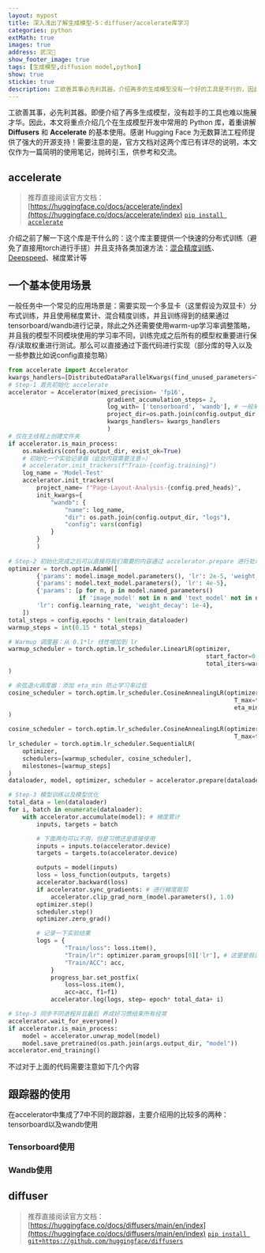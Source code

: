 ```yaml
---
layout: mypost
title: 深入浅出了解生成模型-5：diffuser/accelerate库学习
categories: python
extMath: true
images: true
address: 武汉🏯
show_footer_image: true
tags: [生成模型,diffusion model,python]
show: true
stickie: true
description: 工欲善其事必先利其器，介绍再多的生成模型没有一个好的工具是不行的，因此本位主要介绍几个在生成模型中常用的python库：diffuser/accelerate的基本使用以及代码操作。
---
```


工欲善其事，必先利其器。即便介绍了再多生成模型，没有趁手的工具也难以施展才华。因此，本文将重点介绍几个在生成模型开发中常用的 Python 库，着重讲解 **Diffusers** 和 **Accelerate** 的基本使用。感谢 Hugging Face 为无数算法工程师提供了强大的开源支持！需要注意的是，官方文档对这两个库已有详尽的说明，本文仅作为一篇简明的使用笔记，抛砖引玉，供参考和交流。

## accelerate
> 推荐直接阅读官方文档：[https://huggingface.co/docs/accelerate/index](https://huggingface.co/docs/accelerate/index)
> [`pip install accelerate`](https://huggingface.co/docs/accelerate/basic_tutorials/install)

介绍之前了解一下这个库是干什么的：这个库主要提供一个快速的分布式训练（避免了直接用torch进行手搓）并且支持各类加速方法：[混合精度训练](https://www.big-yellow-j.top/posts/2025/01/01/mixed-precision.html)、[Deepspeed](https://www.big-yellow-j.top/posts/2025/02/24/deepspeed.html)、梯度累计等

## 一个基本使用场景
一般任务中一个常见的应用场景是：需要实现一个多显卡（这里假设为双显卡）分布式训练，并且使用梯度累计、混合精度训练，并且训练得到的结果通过tensorboard/wandb进行记录，除此之外还需要使用warm-up学习率调整策略，并且我的模型不同模块使用的学习率不同，训练完成之后所有的模型权重要进行保存/读取权重进行测试。那么可以直接通过下面代码进行实现（部分库的导入以及一些参数比如说config直接忽略）

```python
from accelerate import Accelerator
kwargs_handlers=[DistributedDataParallelKwargs(find_unused_parameters=True)] # 不是必须的
# Step-1 首先初始化 accelerate
accelerator = Accelerator(mixed_precision= 'fp16', 
                            gradient_accumulation_steps= 2,
                            log_with= ['tensorboard', 'wandb'], # 一般来说用一个即可
                            project_dir=os.path.join(config.output_dir, "logs"),
                            kwargs_handlers= kwargs_handlers
                            )
# 仅在主线程上创建文件夹
if accelerator.is_main_process: 
    os.makedirs(config.output_dir, exist_ok=True)
    # 初始化一个实验记录器（此处内容需要注意⭐）
    # accelerator.init_trackers(f"Train-{config.training}")
    log_name = 'Model-Test'
    accelerator.init_trackers(
        project_name= f"Page-Layout-Analysis-{config.pred_heads}",
        init_kwargs={
            "wandb": {
                "name": log_name,
                "dir": os.path.join(config.output_dir, "logs"),
                "config": vars(config)
            }
        }
        )
 
# Step-2 初始化完成之后可以直接将我们需要的内容通过 accelerator.prepare 进行处理
optimizer = torch.optim.AdamW([
        {'params': model.image_model.parameters(), 'lr': 2e-5, 'weight_decay': 1e-4},
        {'params': model.text_model.parameters(), 'lr': 4e-5},
        {'params': [p for n, p in model.named_parameters() 
                    if 'image_model' not in n and 'text_model' not in n], 
        'lr': config.learning_rate, 'weight_decay': 1e-4}, 
    ])
total_steps = config.epochs * len(train_dataloader)
warmup_steps = int(0.15 * total_steps)

# Warmup 调度器：从 0.1*lr 线性增加到 lr
warmup_scheduler = torch.optim.lr_scheduler.LinearLR(optimizer, 
                                                        start_factor=0.1, 
                                                        total_iters=warmup_steps
)

# 余弦退火调度器：添加 eta_min 防止学习率过低
cosine_scheduler = torch.optim.lr_scheduler.CosineAnnealingLR(optimizer, 
                                                                T_max=total_steps - warmup_steps, 
                                                                eta_min=1e-6
)

cosine_scheduler = torch.optim.lr_scheduler.CosineAnnealingLR(optimizer, 
                                                                T_max=total_steps - warmup_steps)
lr_scheduler = torch.optim.lr_scheduler.SequentialLR(
    optimizer,
    schedulers=[warmup_scheduler, cosine_scheduler],
    milestones=[warmup_steps] 
)
dataloader, model, optimizer, scheduler = accelerator.prepare(dataloader, model, optimizer, scheduler)

# Step-3 模型训练以及模型优化
total_data = len(dataloader)
for i, batch in enumerate(dataloader):
    with accelerator.accumulate(model): # 梯度累计
        inputs, targets = batch

        # 下面两句可以不用，但是习惯还是直接使用
        inputs = inputs.to(accelerator.device)
        targets = targets.to(accelerator.device)

        outputs = model(inputs)
        loss = loss_function(outputs, targets)
        accelerator.backward(loss)
        if accelerator.sync_gradients: # 进行梯度裁剪
            accelerator.clip_grad_norm_(model.parameters(), 1.0)
        optimizer.step()
        scheduler.step()
        optimizer.zero_grad()

        # 记录一下实验结果
        logs = {
                "Train/loss": loss.item(),
                "Train/lr": optimizer.param_groups[0]['lr'], # 这里是假设模型使用的优化学习率不同 或者直接使用 scheduler.get_last_lr()[0]
                "Train/ACC": acc,
            }
            progress_bar.set_postfix(
                loss=loss.item(),
                acc=acc, f1=f1)
            accelerator.log(logs, step= epoch* total_data+ i)

# Step-3 同步不同进程并且最后 养成好习惯结束所有经常
accelerator.wait_for_everyone()
if accelerator.is_main_process:
    model = accelerator.unwrap_model(model)
    model.save_pretrained(os.path.join(args.output_dir, "model"))
accelerator.end_training()
```

不过对于上面的代码需要注意如下几个内容
## 跟踪器的使用
在accelerator中集成了7中不同的跟踪器，主要介绍用的比较多的两种：tensorboard以及wandb使用
### Tensorboard使用

### Wandb使用

## diffuser
> 推荐直接阅读官方文档：[https://huggingface.co/docs/diffusers/main/en/index](https://huggingface.co/docs/diffusers/main/en/index)
> [`pip install git+https://github.com/huggingface/diffusers`](https://huggingface.co/docs/diffusers/main/en/installation?install=Python)